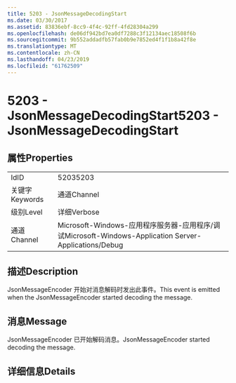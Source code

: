 ```yaml
---
title: 5203 - JsonMessageDecodingStart
ms.date: 03/30/2017
ms.assetid: 83836ebf-8cc9-4f4c-92ff-4fd28304a299
ms.openlocfilehash: de06df942bd7ea0df7288c3f12134aec18508f6b
ms.sourcegitcommit: 9b552addadfb57fab0b9e7852ed4f1f1b8a42f8e
ms.translationtype: MT
ms.contentlocale: zh-CN
ms.lasthandoff: 04/23/2019
ms.locfileid: "61762509"
---
```

# <a name="5203---jsonmessagedecodingstart"></a><span data-ttu-id="e1a6d-102">5203 - JsonMessageDecodingStart</span><span class="sxs-lookup"><span data-stu-id="e1a6d-102">5203 - JsonMessageDecodingStart</span></span>
## <a name="properties"></a><span data-ttu-id="e1a6d-103">属性</span><span class="sxs-lookup"><span data-stu-id="e1a6d-103">Properties</span></span>  
  
|||  
|-|-|  
|<span data-ttu-id="e1a6d-104">Id</span><span class="sxs-lookup"><span data-stu-id="e1a6d-104">ID</span></span>|<span data-ttu-id="e1a6d-105">5203</span><span class="sxs-lookup"><span data-stu-id="e1a6d-105">5203</span></span>|  
|<span data-ttu-id="e1a6d-106">关键字</span><span class="sxs-lookup"><span data-stu-id="e1a6d-106">Keywords</span></span>|<span data-ttu-id="e1a6d-107">通道</span><span class="sxs-lookup"><span data-stu-id="e1a6d-107">Channel</span></span>|  
|<span data-ttu-id="e1a6d-108">级别</span><span class="sxs-lookup"><span data-stu-id="e1a6d-108">Level</span></span>|<span data-ttu-id="e1a6d-109">详细</span><span class="sxs-lookup"><span data-stu-id="e1a6d-109">Verbose</span></span>|  
|<span data-ttu-id="e1a6d-110">通道</span><span class="sxs-lookup"><span data-stu-id="e1a6d-110">Channel</span></span>|<span data-ttu-id="e1a6d-111">Microsoft-Windows-应用程序服务器-应用程序/调试</span><span class="sxs-lookup"><span data-stu-id="e1a6d-111">Microsoft-Windows-Application Server-Applications/Debug</span></span>|  
  
## <a name="description"></a><span data-ttu-id="e1a6d-112">描述</span><span class="sxs-lookup"><span data-stu-id="e1a6d-112">Description</span></span>  
 <span data-ttu-id="e1a6d-113">JsonMessageEncoder 开始对消息解码时发出此事件。</span><span class="sxs-lookup"><span data-stu-id="e1a6d-113">This event is emitted when the JsonMessageEncoder started decoding the message.</span></span>  
  
## <a name="message"></a><span data-ttu-id="e1a6d-114">消息</span><span class="sxs-lookup"><span data-stu-id="e1a6d-114">Message</span></span>  
 <span data-ttu-id="e1a6d-115">JsonMessageEncoder 已开始解码消息。</span><span class="sxs-lookup"><span data-stu-id="e1a6d-115">JsonMessageEncoder started decoding the message.</span></span>  
  
## <a name="details"></a><span data-ttu-id="e1a6d-116">详细信息</span><span class="sxs-lookup"><span data-stu-id="e1a6d-116">Details</span></span>
